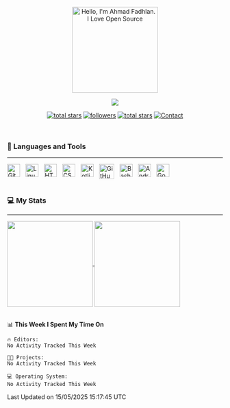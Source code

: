 <p align="center"><a href="https://github.com/dlanx19"><img height=200px alt="Hello, I'm Ahmad Fadhlan. I Love Open Source" src="img/banner.png" /></a></p>

<p align="center">
  <!-- Typing SVG by DenverCoder1 - https://github.com/DenverCoder1/readme-typing-svg -->
  <a href="https://github.com/DenverCoder1/readme-typing-svg">
    <img src="https://readme-typing-svg.demolab.com/?lines=Back-end%20web%20and%20app%20developer;Newbie%20Programmers;Always%20learning%20new%20things&font=Fira%20Code&center=true&width=440&height=45&color=ABC4AA&Center=true&pause=1000&size=22" /></a>
</p>

<p align="center">
  <a href="https://github.com/maungpindad?tab=repositories&sort=stargazers">
    <img alt="total stars" title="Total stars on GitHub" src="https://custom-icon-badges.demolab.com/github/stars/maungpindad?color=55960c&style=for-the-badge&labelColor=488207&logo=star"/></a>
  <a href="https://github.com/maungpindad?tab=followers">
    <img alt="followers" title="Follow me on Github" src="https://custom-icon-badges.demolab.com/github/followers/maungpindad?color=236ad3&labelColor=1155ba&style=for-the-badge&logo=person-add&label=Follow&logoColor=white"/></a>
  <a href="https://www.reddit.com/user/Choexo_Dev">
    <img alt="total stars" title="Total stars on GitHub" src="https://img.shields.io/badge/Reddit-FF4500?style=for-the-badge&logo=reddit&logoColor=white"/></a>
  <a href="https://t.me/choexo_dev">
    <img alt="Contact" title="Contact me on Telegram" src="https://img.shields.io/badge/Telegram-2CA5E0?style=for-the-badge&logo=telegram&logoColor=white"/></a>
</p>

<br>

### 🧰 Languages and Tools

---

<img align="left" alt="Git" width="30px" style="padding-right:10px;" src="https://cdn.jsdelivr.net/gh/devicons/devicon/icons/git/git-original.svg" />
<img align="left" alt="Linux" width="30px" style="padding-right:10px;" src="https://cdn.jsdelivr.net/gh/devicons/devicon/icons/linux/linux-original.svg" />
<img align="left" alt="HTML" width="30px" style="padding-right:10px;" src="https://cdn.jsdelivr.net/gh/devicons/devicon/icons/html5/html5-plain.svg" />
<img align="left" alt="CSS" width="30px" style="padding-right:10px;" src="https://cdn.jsdelivr.net/gh/devicons/devicon/icons/css3/css3-plain.svg" />
<img align="left" alt="Kotlin" width="30px" style="padding-right:10px;" src="https://cdn.jsdelivr.net/gh/devicons/devicon/icons/kotlin/kotlin-original.svg" />
<img align="left" alt="GitHub" width="35px" style="padding-right:10px;" src="https://github.com/maungpindad/maungpindad/blob/main/img/github.png" />
<img align="left" alt="Bash" width="30px" style="padding-right:10px;" src="https://cdn.jsdelivr.net/gh/devicons/devicon/icons/bash/bash-original.svg" />
<img align="left" alt="Android" width="30px" style="padding-right:10px;" src="https://cdn.jsdelivr.net/gh/devicons/devicon/icons/android/android-plain.svg" />
<img align="left" alt="Go" width="30px" style="padding-right:10px;" src="https://cdn.jsdelivr.net/gh/devicons/devicon@latest/icons/go/go-original-wordmark.svg" />

<br>
<br>
<br>

### 💻 My Stats

---

<a href="https://github.com/anuraghazra/github-readme-stats">
  <img height=200 align="center" src="https://github-readme-stats.vercel.app/api?username=maungpindad" />
</a>
<a href="https://github.com/anuraghazra/convoychat">
  <img height=200 align="center" src="https://github-readme-stats.vercel.app/api/top-langs?username=maungpindad&layout=compact&langs_count=8&card_width=300" />
</a>
<br>
<br>

<!--START_SECTION:waka-->
📊 **This Week I Spent My Time On** 

```text
🔥 Editors: 
No Activity Tracked This Week

🐱‍💻 Projects: 
No Activity Tracked This Week

💻 Operating System: 
No Activity Tracked This Week
```


 Last Updated on 15/05/2025 15:17:45 UTC
<!--END_SECTION:waka-->
